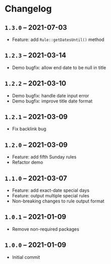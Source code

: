 # Changelog

## `1.3.0` – 2021-07-03

- Feature: add `Rule::getDatesUntil()` method

## `1.2.3` – 2021-03-14

- Demo bugfix: allow end date to be null in title

## `1.2.2` – 2021-03-10

- Demo bugfix: handle date input error
- Demo bugfix: improve title date format

## `1.2.1` – 2021-03-09

- Fix backlink bug

## `1.2.0` – 2021-03-09

- Feature: add fifth Sunday rules
- Refactor demo

## `1.1.0` – 2021-03-07

- Feature: add exact-date special days
- Feature: output multiple special rules
- Non-breaking changes to rule output format

## `1.0.1` – 2021-01-09

- Remove non-required packages

## `1.0.0` – 2021-01-09

- Initial commit

